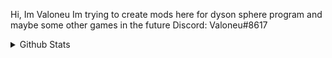 Hi, Im Valoneu
Im trying to create mods here for dyson sphere program and maybe some other games in the future
Discord: Valoneu#8617

<details>
  <summary>Github Stats</summary>
  
  ![Github Stats](https://github-readme-stats.vercel.app/api?username=Valoneu&count_private=true&show_icons=true&include_all_commits=true&hide_border=true&count_private=true&theme=gotham&title_color=ffaaff&text_color=77ddff)
  ![Top Languages](https://github-readme-stats.vercel.app/api/top-langs/?username=Valoneu&show_icons=true&include_all_commits=true&hide_border=true&count_private=true&theme=gotham&langs_count=4&layout=compact&title_color=ffaaff&text_color=77ddff)
</details>
